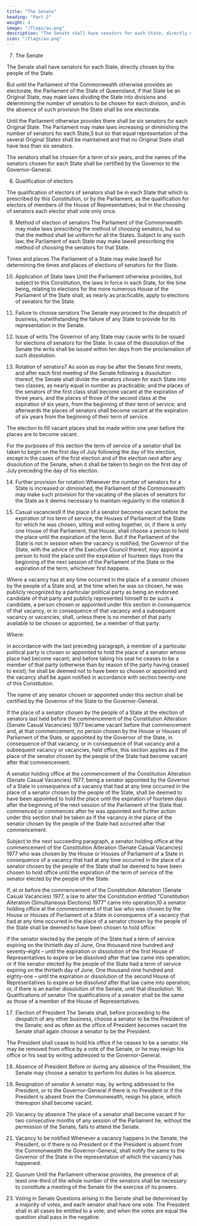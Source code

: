 ```yaml
---
title: "The Senate"
heading: "Part 2"
weight: 4
image: "/flags/au.png"
description: "The Senate shall have senators for each State, directly chosen by the people of the State"
icon: "/flags/au.png"
---
```



7. The Senate

The Senate shall have senators for each State, directly chosen by the people of the State.<!-- , voting, until the Parliament otherwise provides, as one electorate. -->

But until the Parliament of the Commonwealth otherwise provides an electorate, the Parliament of the State of Queensland, if that State be an Original State, may make laws dividing the State into divisions and determining the number of senators to be chosen for each division, and in the absence of such provision the State shall be one electorate.

Until the Parliament otherwise provides there shall be six senators for each Original State. The Parliament may make laws increasing or diminishing the number of senators for each State,5 but so that equal representation of the several Original States shall be maintained and that no Original State shall have less than six senators.

The senators shall be chosen for a term of six years, and the names of the senators chosen for each State shall be certified by the Governor to the Governor-General.

8. Qualification of electors

The qualification of electors of senators shall be in each State that which is prescribed by this Constitution, or by the Parliament, as the qualification for electors of members of the House of Representatives; but in the choosing of senators each elector shall vote only once.

9. Method of election of senators
The Parliament of the Commonwealth may make laws prescribing the method of choosing senators, but so that the method shall be uniform for all the States. Subject to any such law, the Parliament of each State may make laws6 prescribing the method of choosing the senators for that State.

Times and places
The Parliament of a State may make laws6 for determining the times and places of elections of senators for the State.

10. Application of State laws
Until the Parliament otherwise provides, but subject to this Constitution, the laws in force in each State, for the time being, relating to elections for the more numerous House of the Parliament of the State shall, as nearly as practicable, apply to elections of senators for the State.

11. Failure to choose senators
The Senate may proceed to the despatch of business, notwithstanding the failure of any State to provide for its representation in the Senate.

12. Issue of writs
The Governor of any State may cause writs to be issued for elections of senators for the State. In case of the dissolution of the Senate the writs shall be issued within ten days from the proclamation of such dissolution.

13. Rotation of senators7
As soon as may be after the Senate first meets, and after each first meeting of the Senate following a dissolution thereof, the Senate shall divide the senators chosen for each State into two classes, as nearly equal in number as practicable; and the places of the senators of the first class shall become vacant at the expiration of three years, and the places of those of the second class at the expiration of six years, from the beginning of their term of service; and afterwards the places of senators shall become vacant at the expiration of six years from the beginning of their term of service.

The election to fill vacant places shall be made within one year before the places are to become vacant.

For the purposes of this section the term of service of a senator shall be taken to begin on the first day of July following the day of his election, except in the cases of the first election and of the election next after any dissolution of the Senate, when it shall be taken to begin on the first day of July preceding the day of his election.

14. Further provision for rotation
Whenever the number of senators for a State is increased or diminished, the Parliament of the Commonwealth may make such provision for the vacating of the places of senators for the State as it deems necessary to maintain regularity in the rotation.8

15. Casual vacancies9
If the place of a senator becomes vacant before the expiration of his term of service, the Houses of Parliament of the State for which he was chosen, sitting and voting together, or, if there is only one House of that Parliament, that House, shall choose a person to hold the place until the expiration of the term. But if the Parliament of the State is not in session when the vacancy is notified, the Governor of the State, with the advice of the Executive Council thereof, may appoint a person to hold the place until the expiration of fourteen days from the beginning of the next session of the Parliament of the State or the expiration of the term, whichever first happens.

Where a vacancy has at any time occurred in the place of a senator chosen by the people of a State and, at the time when he was so chosen, he was publicly recognized by a particular political party as being an endorsed candidate of that party and publicly represented himself to be such a candidate, a person chosen or appointed under this section in consequence of that vacancy, or in consequence of that vacancy and a subsequent vacancy or vacancies, shall, unless there is no member of that party available to be chosen or appointed, be a member of that party.

Where:

in accordance with the last preceding paragraph, a member of a particular political party is chosen or appointed to hold the place of a senator whose place had become vacant; and
before taking his seat he ceases to be a member of that party (otherwise than by reason of the party having ceased to exist);
he shall be deemed not to have been so chosen or appointed and the vacancy shall be again notified in accordance with section twenty-one of this Constitution.

The name of any senator chosen or appointed under this section shall be certified by the Governor of the State to the Governor-General.

If the place of a senator chosen by the people of a State at the election of senators last held before the commencement of the Constitution Alteration (Senate Casual Vacancies) 1977 became vacant before that commencement and, at that commencement, no person chosen by the House or Houses of Parliament of the State, or appointed by the Governor of the State, in consequence of that vacancy, or in consequence of that vacancy and a subsequent vacancy or vacancies, held office, this section applies as if the place of the senator chosen by the people of the State had become vacant after that commencement.

A senator holding office at the commencement of the Constitution Alteration (Senate Casual Vacancies) 1977, being a senator appointed by the Governor of a State in consequence of a vacancy that had at any time occurred in the place of a senator chosen by the people of the State, shall be deemed to have been appointed to hold the place until the expiration of fourteen days after the beginning of the next session of the Parliament of the State that commenced or commences after he was appointed and further action under this section shall be taken as if the vacancy in the place of the senator chosen by the people of the State had occurred after that commencement.

Subject to the next succeeding paragraph, a senator holding office at the commencement of the Constitution Alteration (Senate Casual Vacancies) 1977 who was chosen by the House or Houses of Parliament of a State in consequence of a vacancy that had at any time occurred in the place of a senator chosen by the people of the State shall be deemed to have been chosen to hold office until the expiration of the term of service of the senator elected by the people of the State.

If, at or before the commencement of the Constitution Alteration (Senate Casual Vacancies) 1977, a law to alter the Constitution entitled "Constitution Alteration (Simultaneous Elections) 1977" came into operation,10 a senator holding office at the commencement of that law who was chosen by the House or Houses of Parliament of a State in consequence of a vacancy that had at any time occurred in the place of a senator chosen by the people of the State shall be deemed to have been chosen to hold office:

if the senator elected by the people of the State had a term of service expiring on the thirtieth day of June, One thousand nine hundred and seventy-eight – until the expiration or dissolution of the first House of Representatives to expire or be dissolved after that law came into operation; or
if the senator elected by the people of the State had a term of service expiring on the thirtieth day of June, One thousand nine hundred and eighty-one – until the expiration or dissolution of the second House of Representatives to expire or be dissolved after that law came into operation; or, if there is an earlier dissolution of the Senate, until that dissolution.
16. Qualifications of senator
The qualifications of a senator shall be the same as those of a member of the House of Representatives.

17. Election of President
The Senate shall, before proceeding to the despatch of any other business, choose a senator to be the President of the Senate; and as often as the office of President becomes vacant the Senate shall again choose a senator to be the President.

The President shall cease to hold his office if he ceases to be a senator. He may be removed from office by a vote of the Senate, or he may resign his office or his seat by writing addressed to the Governor-General.

18. Absence of President
Before or during any absence of the President, the Senate may choose a senator to perform his duties in his absence.

19. Resignation of senator
A senator may, by writing addressed to the President, or to the Governor-General if there is no President or if the President is absent from the Commonwealth, resign his place, which thereupon shall become vacant.

20. Vacancy by absence
The place of a senator shall become vacant if for two consecutive months of any session of the Parliament he, without the permission of the Senate, fails to attend the Senate.

21. Vacancy to be notified
Whenever a vacancy happens in the Senate, the President, or if there is no President or if the President is absent from the Commonwealth the Governor-General, shall notify the same to the Governor of the State in the representation of which the vacancy has happened.

22. Quorum
Until the Parliament otherwise provides, the presence of at least one-third of the whole number of the senators shall be necessary to constitute a meeting of the Senate for the exercise of its powers.

23. Voting in Senate
Questions arising in the Senate shall be determined by a majority of votes, and each senator shall have one vote. The President shall in all cases be entitled to a vote; and when the votes are equal the question shall pass in the negative.
